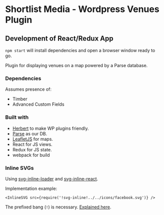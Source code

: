 # Shortlist Media - Wordpress Venues Plugin

## Development of React/Redux App

`npm start` will install dependencies and open a browser window ready to go.

Plugin for displaying venues on a map powered by a Parse database.

### Dependencies

Assumes presence of:

* Timber
* Advanced Custom Fields

### Built with

* [Herbert](http://getherbert.com/) to make WP plugins friendly.
* [Parse](http://parse.com) as our DB. 
* [LeafletJS](http://leafletjs.com) for maps.
* React for JS views.
* Redux for JS state.
* webpack for build


### Inline SVGs

Using [svg-inline-loader](https://github.com/sairion/svg-inline-loader) and [svg-inline-react](https://github.com/sairion/svg-inline-react).  

Implementation example:  

```
<InlineSVG src={require('!svg-inline!../../icons/facebook.svg')} />
```

The prefixed bang (`!`) is necessary. [Explained here](https://github.com/sairion/svg-inline-loader/issues/15).
